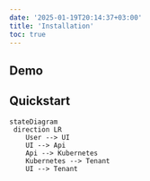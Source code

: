```yaml
---
date: '2025-01-19T20:14:37+03:00'
title: 'Installation'
toc: true
---
```

## Demo
## Quickstart
```mermaid
stateDiagram
 direction LR
    User --> UI
    UI --> Api
    Api --> Kubernetes
    Kubernetes --> Tenant
    UI --> Tenant
```